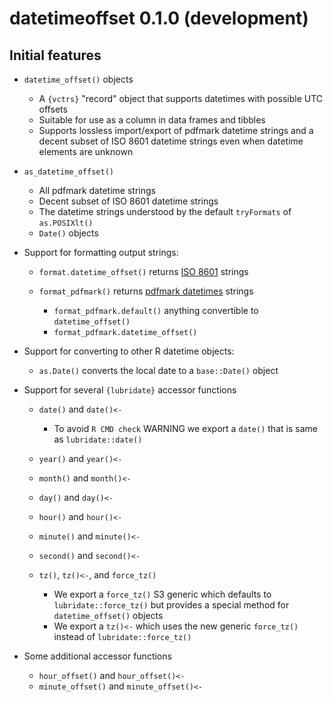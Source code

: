datetimeoffset 0.1.0 (development)
==================================

Initial features
----------------

* `datetime_offset()` objects
 
  + A `{vctrs}` "record" object that supports datetimes with possible UTC offsets
  + Suitable for use as a column in data frames and tibbles
  + Supports lossless import/export of pdfmark datetime strings and a decent subset of 
    ISO 8601 datetime strings even when datetime elements are unknown

* `as_datetime_offset()`

  + All pdfmark datetime strings
  + Decent subset of ISO 8601 datetime strings
  + The datetime strings understood by the default `tryFormats` of `as.POSIXlt()`
  + `Date()` objects

* Support for formatting output strings:

    + `format.datetime_offset()` returns [ISO 8601](https://en.wikipedia.org/wiki/ISO_8601#Combined_date_and_time_representations) strings
    + `format_pdfmark()` returns [pdfmark datetimes](https://opensource.adobe.com/dc-acrobat-sdk-docs/library/pdfmark/pdfmark_Basic.html#document-info-dictionary-docinfo) strings

      - `format_pdfmark.default()` anything convertible to `datetime_offset()`
      - `format_pdfmark.datetime_offset()`

* Support for converting to other R datetime objects:

  + `as.Date()` converts the local date to a `base::Date()` object

* Support for several `{lubridate}` accessor functions

  + `date()` and `date()<-`

    - To avoid `R CMD check` WARNING we export a `date()` that is same as `lubridate::date()`

  + `year()` and `year()<-`
  + `month()` and `month()<-`
  + `day()` and `day()<-`
  + `hour()` and `hour()<-`
  + `minute()` and `minute()<-`
  + `second()` and `second()<-`
  + `tz()`, `tz()<-`, and `force_tz()`

    - We export a `force_tz()` S3 generic which defaults to `lubridate::force_tz()`
      but provides a special method for `datetime_offset()` objects
    - We export a `tz()<-` which uses the new generic `force_tz()`
      instead of `lubridate::force_tz()`

* Some additional accessor functions

  + `hour_offset()` and `hour_offset()<-`
  + `minute_offset()` and `minute_offset()<-`
